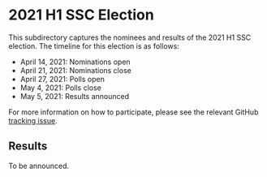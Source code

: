 # 2021 H1 SSC Election
This subdirectory captures the nominees and results of the 2021 H1 SSC election. The timeline for this election is as follows:
* April 14, 2021: Nominations open
* April 21, 2021: Nominations close
* April 27, 2021: Polls open
* May 4, 2021: Polls close
* May 5, 2021: Results announced

For more information on how to participate, please see the relevant GitHub [tracking issue](https://github.com/spiffe/spiffe/issues/160).

## Results
To be announced.
